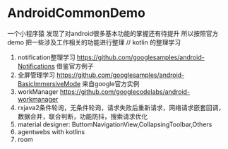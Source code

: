 # AndroidCommonDemo
一个小程序猿  发现了对android很多基本功能的掌握还有待提升  所以按照官方demo  把一些涉及工作相关的功能进行整理
// kotlin 的整理学习
1. notification整理学习   https://github.com/googlesamples/android-Notifications 借鉴官方例子
2. 全屏管理学习    https://github.com/googlesamples/android-BasicImmersiveMode 来自google官方实例
3. workManager  https://github.com/googlecodelabs/android-workmanager   
4. rxjava2条件轮询，无条件轮询，请求失败后重新请求，网络请求嵌套回调，数据合并，联合判断，功能防抖，搜索请求优化
5. material designer: ButtomNavigationView,CollapsingToolbar,Others
6. agentwebs with kotlins
7. room
